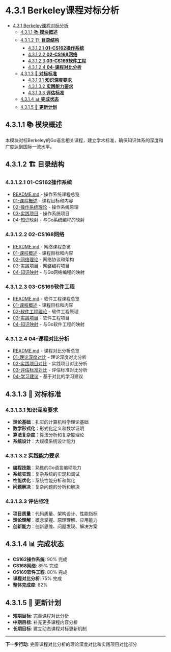 # 4.3.1 Berkeley课程对标分析

<!-- TOC START -->
- [4.3.1 Berkeley课程对标分析](#431-berkeley课程对标分析)
  - [4.3.1.1 📚 **模块概述**](#4311--模块概述)
  - [4.3.1.2 🏗️ **目录结构**](#4312-️-目录结构)
    - [4.3.1.2.1 **01-CS162操作系统**](#43121-01-cs162操作系统)
    - [4.3.1.2.2 **02-CS168网络**](#43122-02-cs168网络)
    - [4.3.1.2.3 **03-CS169软件工程**](#43123-03-cs169软件工程)
    - [4.3.1.2.4 **04-课程对比分析**](#43124-04-课程对比分析)
  - [4.3.1.3 🎯 **对标标准**](#4313--对标标准)
    - [4.3.1.3.1 **知识深度要求**](#43131-知识深度要求)
    - [4.3.1.3.2 **实践能力要求**](#43132-实践能力要求)
    - [4.3.1.3.3 **评估标准**](#43133-评估标准)
  - [4.3.1.4 📊 **完成状态**](#4314--完成状态)
  - [4.3.1.5 🔄 **更新计划**](#4315--更新计划)
<!-- TOC END -->

## 4.3.1.1 📚 **模块概述**

本模块对标Berkeley的Go语言相关课程，建立学术标准，确保知识体系的深度和广度达到国际一流水平。

## 4.3.1.2 🏗️ **目录结构**

### 4.3.1.2.1 **01-CS162操作系统**

- [README.md](01-CS162操作系统/README.md) - 操作系统课程总览
- [01-课程概述](01-CS162操作系统/01-课程概述/) - 课程目标和内容
- [02-操作系统理论](01-CS162操作系统/02-操作系统理论/) - 操作系统原理
- [03-实践项目](01-CS162操作系统/03-实践项目/) - 操作系统项目
- [04-知识映射](01-CS162操作系统/04-知识映射/) - 与Go系统编程的映射

### 4.3.1.2.2 **02-CS168网络**

- [README.md](02-CS168网络/README.md) - 网络课程总览
- [01-课程概述](02-CS168网络/01-课程概述/) - 课程目标和内容
- [02-网络理论](02-CS168网络/02-网络理论/) - 网络协议和架构
- [03-实践项目](02-CS168网络/03-实践项目/) - 网络编程项目
- [04-知识映射](02-CS168网络/04-知识映射/) - 与Go网络编程的映射

### 4.3.1.2.3 **03-CS169软件工程**

- [README.md](03-CS169软件工程/README.md) - 软件工程课程总览
- [01-课程概述](03-CS169软件工程/01-课程概述/) - 课程目标和内容
- [02-软件工程理论](03-CS169软件工程/02-软件工程理论/) - 软件工程原理
- [03-实践项目](03-CS169软件工程/03-实践项目/) - 软件工程项目
- [04-知识映射](03-CS169软件工程/04-知识映射/) - 与Go软件工程的映射

### 4.3.1.2.4 **04-课程对比分析**

- [README.md](04-课程对比分析/README.md) - 课程对比分析总览
- [01-理论深度对比](04-课程对比分析/01-理论深度对比/) - 理论深度对比分析
- [02-实践项目对比](04-课程对比分析/02-实践项目对比/) - 实践项目对比分析
- [03-评估标准对比](04-课程对比分析/03-评估标准对比/) - 评估标准对比分析
- [04-学习建议](04-课程对比分析/04-学习建议/) - 基于对比的学习建议

## 4.3.1.3 🎯 **对标标准**

### 4.3.1.3.1 **知识深度要求**

- **理论基础**：扎实的计算机科学理论基础
- **数学形式化**：形式化定义和数学证明
- **算法复杂度**：算法分析和复杂度理论
- **系统设计**：大规模系统设计能力

### 4.3.1.3.2 **实践能力要求**

- **编程技能**：熟练的Go语言编程能力
- **系统实现**：复杂系统的实现和调试
- **性能优化**：系统性能分析和优化
- **问题解决**：复杂问题的分析和解决

### 4.3.1.3.3 **评估标准**

- **项目质量**：代码质量、架构设计、性能指标
- **理论理解**：概念掌握、原理理解、应用能力
- **创新能力**：创新思维、问题发现、解决方案

## 4.3.1.4 📊 **完成状态**

- **CS162操作系统**: 90% 完成
- **CS168网络**: 85% 完成
- **CS169软件工程**: 80% 完成
- **课程对比分析**: 75% 完成
- **整体完成度**: 82%

## 4.3.1.5 🔄 **更新计划**

- **短期目标**: 完善课程对比分析
- **中期目标**: 补充更多课程内容分析
- **长期目标**: 建立动态课程对标更新机制

---

**下一步行动**: 完善课程对比分析的理论深度对比和实践项目对比部分
